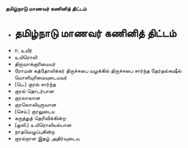 **தமிழ்நாடு மாணவர் கணினித் திட்டம்**
- # தமிழ்நாடு மாணவர் கணினித் திட்டம்
- n. உயிர்
- உயிரொலி
- திருவாக்குரிமையர்
- ரோமன் கத்தோலிக்கர் திருச்சபை வழக்கில் திருச்சபை சார்ந்த தேர்தல்கஷீல் மொஸீயுரிமையுடையவர்
- (பெ.) குரல் சார்ந்த
- குரல் தொடர்பான
- குரலாலான
- குரலொலியுருவான
- (செய்.) குரலுடைய
- கருத்துத் தெரிவிக்கின்ற
- (ஒலி.) உயிரொலியல்பான
- நாதமெழுப்புகின்ற
- குரல்நாள இதழ் அதிர்வுடைய.

